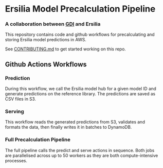 # Ersilia Model Precalculation Pipeline
### A collaboration between [GDI](https://github.com/good-data-institute) and Ersilia

This repository contains code and github workflows for precalculating and storing Ersilia model predictions in AWS.

See [CONTRIBUTING.md](CONTRIBUTING.md) to get started working on this repo.

## Github Actions Workflows

### Prediction

During this workflow, we call the Ersilia model hub for a given model ID and generate predictions on the reference library. The predictions are saved as CSV files in S3.

### Serving

This workflow reads the generated predictions from S3, validates and formats the data, then finally writes it in batches to DynamoDB.

### Full Precalculation Pipeline

The full pipeline calls the predict and serve actions in sequence. Both jobs are parallelised across up to 50 workers as they are both compute-intensive processes.
